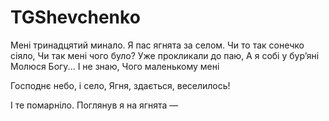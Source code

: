 # TGShevchenko

Мені тринадцятий минало.
Я пас ягнята за селом.
Чи то так сонечко сіяло,
Чи так мені чого було?
Уже прокликали до паю,
А я собі у бур’яні
Молюся Богу... І не знаю,
Чого маленькому мені


Господнє небо, і село,
Ягня, здається, веселилось!


І те помарніло.
Поглянув я на ягнята —